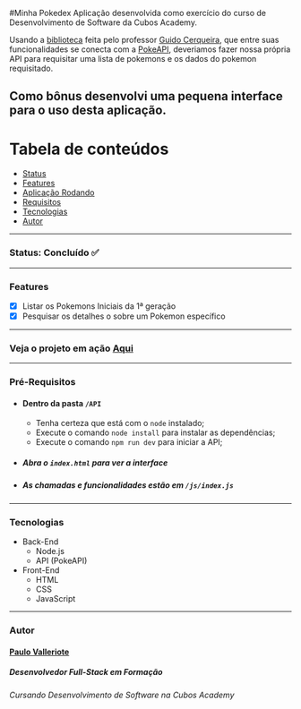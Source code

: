 #Minha Pokedex
Aplicação desenvolvida como exercício do curso de Desenvolvimento de Software da Cubos Academy.

Usando a [biblioteca](https://www.npmjs.com/package/utils-playground) feita pelo professor [Guido Cerqueira](https://github.com/guidocerqueira), que entre suas funcionalidades se conecta com a [PokeAPI](https://pokeapi.co/api/v2), deveriamos fazer nossa própria API para requisitar uma lista de pokemons e os dados do pokemon requisitado.

Como bônus desenvolvi uma pequena interface para o uso desta aplicação.
---
Tabela de conteúdos
=========
<!--ts-->
* [Status](#status-concluído-white_check_mark)
* [Features](#features)
* [Aplicação Rodando](#veja-o-projeto-em-ação-aqui)
* [Requisitos](#pré-requisitos)
* [Tecnologias](#tecnologias)
* [Autor](#autor)
<!--te-->
---
### Status: Concluído :white_check_mark:
---
### Features
- [x] Listar os Pokemons Iniciais da 1ª geração
- [x] Pesquisar os detalhes o sobre um Pokemon específico
---
### Veja o projeto em ação [Aqui]()
---
### Pré-Requisitos
- #### Dentro da pasta `/API`
  - Tenha certeza que está com o `node` instalado;
  - Execute o comando `node install` para instalar as dependências;
  - Execute o comando `npm run dev` para iniciar a API;
- ##### Abra o `index.html` para ver a interface
- ##### As chamadas e funcionalidades estão em `/js/index.js`
---
### Tecnologias
- Back-End
  - Node.js
  - API (PokeAPI)
- Front-End
  - HTML
  - CSS
  - JavaScript
---
### Autor 

#### [Paulo Valleriote](https://www.linkedin.com/in/paulovalleriote/)
##### Desenvolvedor Full-Stack em Formação
###### Cursando Desenvolvimento de Software na Cubos Academy